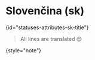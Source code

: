 # Slovenčina (sk)
{id="statuses-attributes-sk-title"}


> All lines are translated 😊
>
{style="note"}
